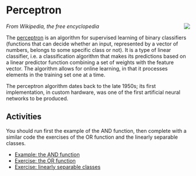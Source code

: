 # Perceptron

[<img src="https://upload.wikimedia.org/wikipedia/commons/thumb/3/31/Perceptron.svg/320px-Perceptron.svg.png" align="right">](https://commons.wikimedia.org/wiki/File:Perceptron.svg)
*From Wikipedia, the free encyclopedia*

The [perceptron](https://en.wikipedia.org/wiki/Perceptron) is an algorithm for supervised learning of binary classifiers (functions that can decide whether an input, represented by a vector of numbers, belongs to some specific class or not). It is a type of linear classifier, i.e. a classification algorithm that makes its predictions based on a linear predictor function combining a set of weights with the feature vector. The algorithm allows for online learning, in that it processes elements in the training set one at a time.

The perceptron algorithm dates back to the late 1950s; its first implementation, in custom hardware, was one of the first artificial neural networks to be produced.

## Activities

You should run first the example of the AND function, then complete with a similar code the exercises of the OR function and the linearly separable classes.

* [Example: the AND function](AND-zoe.ipynb)
* [Exercise: the OR function](OR.ipynb)
* [Exercise: linearly separable classes](Classes.ipynb)


